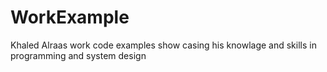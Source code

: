 # WorkExample
 Khaled Alraas work code examples show casing his knowlage and skills in programming and system design
